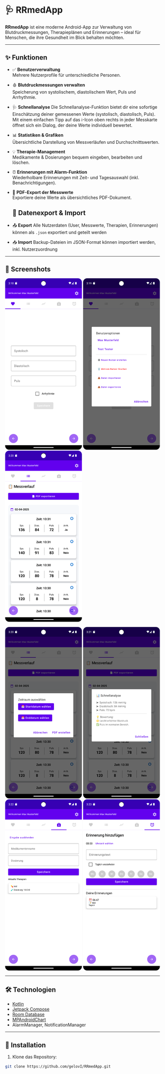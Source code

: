 # 🩺 RRmedApp

**RRmedApp** ist eine moderne Android-App zur Verwaltung von Blutdruckmessungen, Therapieplänen und Erinnerungen – ideal für Menschen, die ihre Gesundheit im Blick behalten möchten.

---

## ✨ Funktionen

- ✅ **Benutzerverwaltung**  
  Mehrere Nutzerprofile für unterschiedliche Personen.

- 🩸 **Blutdruckmessungen verwalten**  
  Speicherung von systolischem, diastolischem Wert, Puls und Arrhythmie.

- 🩺 **Schnellanalyse**
  Die Schnellanalyse-Funktion bietet dir eine sofortige Einschätzung deiner gemessenen Werte (systolisch, diastolisch, Puls). Mit einem einfachen Tipp auf das ℹ️-Icon oben rechts in jeder Messkarte öffnet sich ein Dialog, der deine Werte individuell bewertet.

- 📊 **Statistiken & Grafiken**  
  Übersichtliche Darstellung von Messverläufen und Durchschnittswerten.

- 💡 **Therapie-Management**  
  Medikamente & Dosierungen bequem eingeben, bearbeiten und löschen.

- ⏰ **Erinnerungen mit Alarm-Funktion**  
  Wiederholbare Erinnerungen mit Zeit- und Tagesauswahl (inkl. Benachrichtigungen).

- 🧾 **PDF-Export der Messwerte**  
  Exportiere deine Werte als übersichtliches PDF-Dokument.

  ## 🔁 Datenexport & Import

- 📤 **Export**
  Alle Nutzerdaten (User, Messwerte, Therapien, Erinnerungen) können als `.json` exportiert und geteilt werden
  
- 📥 **Import**
  Backup-Dateien im JSON-Format können importiert werden, inkl. Nutzerzuordnung


---

## 📱 Screenshots

<p float="left">
  <img src="screenshots/bild1.png" alt="Screenshot 1" width="250"/>
  <img src="screenshots/Bild2.png" alt="Screenshot 2" width="250"/>
  <img src="screenshots/Bild3.png" alt="Screenshot 3" width="250"/>
</p>

<p float="left">
  <img src="screenshots/Bild4.png" alt="Screenshot 4" width="250"/>
  <img src="screenshots/Bild5.png" alt="Screenshot 5" width="250"/>
  <img src="screenshots/Bild6.png" alt="Screenshot 6" width="250"/>
  <img src="screenshots/Bild7.png" alt="Screenshot 6" width="250"/>
</p>

---

## 🛠️ Technologien

- [Kotlin](https://kotlinlang.org/)
- [Jetpack Compose](https://developer.android.com/jetpack/compose)
- [Room Database](https://developer.android.com/jetpack/androidx/releases/room)
- [MPAndroidChart](https://github.com/PhilJay/MPAndroidChart)
- AlarmManager, NotificationManager

---

## 🚀 Installation

1. Klone das Repository:

```bash
git clone https://github.com/gelovI/RRmedApp.git
